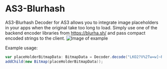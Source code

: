 # AS3-Blurhash

AS3-Blurhash Decoder for AS3 allows you to integrate image placeholders in your apps when the original take too long to load. Simply use one of the backend encoder libraries from https://blurha.sh/ and pass compact encoded strings to the client.
![Image of example](https://cdn.discordapp.com/attachments/310222402674229249/728483366097125386/unknown.png)

Example usage:

```actionscript
var placeHolderBitmapData: BitmapData = Decoder.decode("LKO2?V%2Tw=w]~RBVZRi};RPxuwH", 400, 200);
addChild(new Bitmap(placeHolderBitmapData));
```
